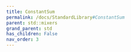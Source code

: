 ```yaml
---
title: ConstantSum
permalink: /docs/StandardLibrary#ConstantSum
parent: std::mixers
grand_parent: std
has_children: False
nav_order: 3
---
```

